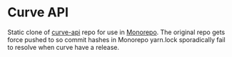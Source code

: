 # Curve API

Static clone of [curve-api](https://github.com/curvefi/curve-api) repo for use in [Monorepo](https://github.com/EnsoFinance/Monorepo/blob/develop/packages/ui/package.json#L54). The original repo gets force pushed to so commit hashes in Monorepo yarn.lock sporadically fail to resolve when curve have a release.

